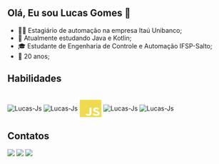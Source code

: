 ## Olá, Eu sou Lucas Gomes 👋


- 👨‍💻 Estagiário de automação na empresa Itaú Unibanco;
- 📒 Atualmente estudando Java e Kotlin;
- 🎓 Estudante de Engenharia de Controle e Automação IFSP-Salto;
- 🤔 20 anos;

## Habilidades
  <div style="display: inline_block"><br>
  <img align="center" alt="Lucas-Js" height="40" width="50" src="https://cdn.jsdelivr.net/gh/devicons/devicon/icons/c/c-original.svg" />
  <img align="center" alt="Lucas-Js" height="40" width="50" <img src="https://cdn.jsdelivr.net/gh/devicons/devicon/icons/java/java-original-wordmark.svg" />
  <img align="center" alt="Lucas-Js" height="40" width="50" src="https://raw.githubusercontent.com/devicons/devicon/master/icons/javascript/javascript-plain.svg">
  <img align="center" alt="Lucas-Js" height="40" width="50"src="https://cdn.jsdelivr.net/gh/devicons/devicon/icons/spring/spring-original.svg" />
  <img align="center" alt="Lucas-Js" height="40" width="50"src="https://cdn.jsdelivr.net/gh/devicons/devicon/icons/android/android-original.svg" />
</div> 

## Contatos

<div> 
  
  <a href="https://www.instagram.com/lu_gf/" target="_blank"><img src="https://img.shields.io/badge/-Instagram-%23E4405F?style=for-the-badge&logo=instagram&logoColor=white" target="_blank"></a>
  <a href = "mailto: lucasgomesfernandes.11@gmail.com"><img src="https://img.shields.io/badge/-Gmail-%23333?style=for-the-badge&logo=gmail&logoColor=white" target="_blank"></a>
  <a href="https://www.linkedin.com/in/lucas-gomes-b23a08213/" target="_blank"><img src="https://img.shields.io/badge/-LinkedIn-%230077B5?style=for-the-badge&logo=linkedin&logoColor=white" target="_blank"></a> 
 
</div>
